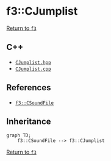 # f3::CJumplist

[Return to `f3`](/docs/f3.md)

## C++

- [`CJumplist.hpp`](/c++/include/CJumplist.hpp)
- [`CJumplist.cpp`](/c++/source/CJumplist.cpp)

## References

- [`f3::CSoundFile`](/docs/f3/CSoundFile.md)

## Inheritance

```mermaid
graph TD;
    f3::CSoundFile --> f3::CJumplist
```

[Return to `f3`](/docs/f3.md)